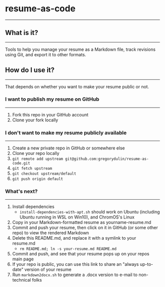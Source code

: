 # resume-as-code
----------------

## What is it?
--------------
Tools to help you manage your resume as a Markdown file, track revisions
using Git, and export it to other formats.

## How do I use it?
-------------------
That depends on whether you want to make your resume public or not.

### I want to publish my resume on GitHub
-----------------------------------------
1.  Fork this repo in your GitHub account
2.  Clone your fork locally

### I don't want to make my resume publicly available
-----------------------------------------------------
1.  Create a new private repo in GitHub or somewhere else
1.  Clone your repo locally
3.  `git remote add upstream git@github.com:gregorydulin/resume-as-code.git`
4.  `git fetch upstream`
5.  `git checkout upstream/default`
6.  `git push origin default`

### What's next?
----------------
1.  Install dependencies
    * `install-dependencies-with-apt.sh` should work on Ubuntu (including
      Ubuntu running in WSL on Win10), and ChromOS's Linux
2.  Copy in your Markdown-formatted resume as yourname-resume.md
3.  Commit and push your resume, then click on it in GitHub (or some other
    repo) to view the rendered Markdown
4.  Delete this README.md, and replace it with a symlink to your resume.md
    * `rm README.md; ln -s your-resume.md README.md`
5.  Commit and push, and see that your resume pops up on your repos main page
6.  If your repo is public, you can use this link to share an "always
    up-to-date" version of your resume
7.  Run `markdown2docx.sh` to generate a .docx version to e-mail to
    non-technical folks

